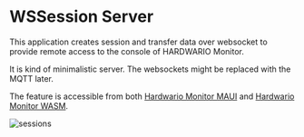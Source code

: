 
# WSSession Server
This application creates session and transfer data over websocket to provide remote access to the console of HARDWARIO Monitor. 

It is kind of minimalistic server. 
The websockets might be replaced with the MQTT later.

The feature is accessible from both [Hardwario Monitor MAUI](/hio-dotnet.Demos.HardwarioMonitor) and [Hardwario Monitor WASM](/hio-dotnet.Demos.BlazorComponents.RadzenLib.WASM/).

![sessions](https://github.com/user-attachments/assets/323da62a-b72a-437e-b130-9c34ef282bfc)